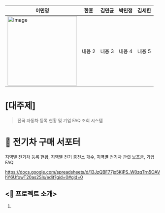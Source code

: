 | 이민영 | 한훈 | 김민균 | 박민정 | 김세한 |
|---|---|---|---|---|
| <img width="225" height="225" alt="Image" src="https://github.com/user-attachments/assets/1cae6b09-5b1d-4ed3-bc1b-d78f10ae78cd" /> | 내용 2 | 내용 3 | 내용 4 | 내용 5 | 내용 6 |

# [대주제]

> 전국 자동차 등록 현황 및 기업 FAQ 조회 시스템
> 

# 📢 전기차 구매 서포터

지역별 전기차 등록 현황, 지역별 전기 충전소 개수, 지역별 전기차 관련 보조금, 기업FAQ

https://docs.google.com/spreadsheets/d/13JzQBF77jx5KjPS_W0zqTrn5OAVhY6UfowT20as2Sls/edit?gid=0#gid=0

## <📌 프로젝트 소개>

1. **<Title>** = “전기차 구매 서포터” “내 지역 전기차 한눈에 보기” “EV 인사이트맵” 등등
2. **목적 :** 
    1. 자신이 거주하는 지역의 전기차 등록 현황
    2. 자신이 거주하는 지역의 전기 충전소의 위치 및 개수
    3. 지역과 차량 모델에 따른 보조금 정보

등을 한 눈에 확인할 수 있도록 돕는 서비스 제공

1. **대상 사용자 :** 
    1. 전기차 구매를 고려하는 일반 소비자
    2. 전기차와 인프라 현황에 관심 있는 시민
    3. 충전소 설치 또는 관련 사업 검토 중인 관계자

## <🎯 프로젝트 목표>

1. **전기차 및 충전소 시각화 기능**
    - 원하는 지역(시/도/군/구)을 선택하면
        
        → 해당 지역의 전기차 등록 대수, 충전기 개수, 충전량 데이터를 지도 기반의 시각화로 제공
        
2. **보조금 정보 제공 기능**
    - 원하는 지역 + 제조사 + 모델명을 선택하면
        
        → 해당 조합에 따른 보조금 지원 금액을 시각적으로 제공
        
3. **기업 FAQ 정리**
    - 전기차 및 충전소와 관련된 자주 묻는 질문
        
        → 항목별로 정리하여 누구나 이해하기 쉽게 제공
        

## <🚀 프로젝트 배경>

1. **✅ 배경** : 전기차는 매년 판매량이 증가하고 있으며 정부도 탄소중립 정책의 일환으로 보급을 적극 지원. 
    
    **❓문제점** : 전기차 구매를 고려하는 일반 소비자는 충전 인프라 부족, 지역별 보조금 편차, 차량 모델별 호환 문제 등 복잡한 정보를 한눈에 파악 어렵.
    
    **💡필요성** : 사용자가 지역 + 모델명에 따라 실제로 받을 수 있는 보조금 규모나 충전소수, 그리고 실사용자들이 겪는 FAQ를 통합적으로 보여주면 구매 의사결정이 훨씬 수월해짐. 
    

1. **✅ 배경** : 어떤 지역은 전기차 등록 대수에 비해 충전소가 부족하고, 어떤 곳은 과잉 설치된 경우도 있음
    
    **❓문제점** : 국토교통부, 환경부 자료에 따르면 충전소 설치 밀도는 수도권에 집중되어 있고, 비수도권은 충전소 접근성이 낮음
    
    **💡필요성** : 이 데이터를 지도로 시각화함으로써 정책 입안자나 지자체가 충전 인프라 불균형을 인지하고 개선 방안을 마련하는 데 참고할 수 있음. 
    
2. ⚠️ **근거** : 소비자 조사 결과, 전기차 구매 시 가장 고려하는 요소는 다음과 같음
    
    → 차량 가격 및 보조금, 충전 인프라 위치 및 접근성, 모델별정보 신뢰성
    
    ⭕ **기여점** : 이 세 가지 핵심 요소를 통합하여 사용자에게 제공 → 정보의 단절을 해결하고, 소비자의 만족도를 높임.  
    

---

# ERD

### 1. 전기차 충전소

- 지역별 (도/시/군/구) 충전기 개수
- 급속/완속/초급속
- 설치년도

### 2. 전기차 보조금 정보

- 지역별 - 제조사별 - 모델별 - 지원금 얼마인지

### 3. 지역정보

- 시/도/군/구

### 4. 전기차 등록 현황

- 지역별 (시/도/군/구) 전기차 차량 등록 대수

### 5. FAQ

- 질문제목
- 질문답변

<img width="887" height="607" alt="Image" src="https://github.com/user-attachments/assets/0c6da900-fe54-4bf2-91a2-d4ff5984a34d" />

---

# Streamlit 구성

### 1. Main 페이지

- <Title> = ?
- Drop box(or 토글)로 ON/OFF → 충전소 표시
- **지도**에 지역(시/군/구) + 전기차 차량 등록 대수 + 색 차이 표현(많은 곳은 색 진하게) + 충전소 개수

### 2. 보조금 페이지

- 지역 선택
- Drop box로 제조사 선택
- Drop box로(체크 박스?) 모델명 선택
- 제일 오른쪽에 차량 사진 + 차량 가격 + 지역과 차량에 따른 보조금

### 3. 기업 FAQ

- 오른쪽 위에 기아,  제주전기자동차서비스 선택
- 정중앙에 그 기업에 따른 FAQ

### +) 충전소 증가 추이

- 시간 보고 되면 전기차 차량 등록 대수 증가 추이나 충전소 증가 추이까지
